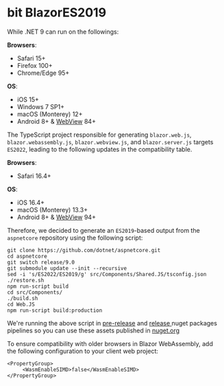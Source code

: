 # bit BlazorES2019

While .NET 9 can run on the followings:

**Browsers**:
- Safari 15+
- Firefox 100+
- Chrome/Edge 95+

**OS**:

- iOS 15+
- Windows 7 SP1+
- macOS (Monterey) 12+
- Android 8+ & [WebView](https://play.google.com/store/apps/details?id=com.google.android.webview) 84+

The TypeScript project responsible for generating `blazor.web.js`, `blazor.webassembly.js`, `blazor.webview.js`, and `blazor.server.js` targets `ES2022`, leading to the following updates in the compatibility table.

**Browsers**:
- Safari 16.4+

**OS**:

- iOS 16.4+
- macOS (Monterey) 13.3+
- Android 8+ & [WebView](https://play.google.com/store/apps/details?id=com.google.android.webview) 94+

Therefore, we decided to generate an `ES2019`-based output from the `aspnetcore` repository using the following script:

```shell
git clone https://github.com/dotnet/aspnetcore.git
cd aspnetcore
git switch release/9.0
git submodule update --init --recursive
sed -i 's/ES2022/ES2019/g' src/Components/Shared.JS/tsconfig.json
./restore.sh
npm run-script build
cd src/Components/
./build.sh
cd Web.JS
npm run-script build:production
```

We're running the above script in [pre-release](https://github.com/bitfoundation/bitplatform/blob/develop/.github/workflows/prerelease.nuget.org.yml) and [release ](https://github.com/bitfoundation/bitplatform/blob/develop/.github/workflows/nuget.org.yml)nuget packages pipelines so you can use these assets published in [nuget.org](https://www.nuget.org/packages/Bit.BlazorES2019/)

To ensure compatibility with older browsers in Blazor WebAssembly, add the following configuration to your client web project:

```csproj
<PropertyGroup>
     <WasmEnableSIMD>false</WasmEnableSIMD>
</PropertyGroup>
```